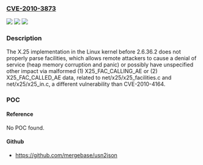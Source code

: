### [CVE-2010-3873](https://cve.mitre.org/cgi-bin/cvename.cgi?name=CVE-2010-3873)
![](https://img.shields.io/static/v1?label=Product&message=n%2Fa&color=blue)
![](https://img.shields.io/static/v1?label=Version&message=n%2Fa&color=blue)
![](https://img.shields.io/static/v1?label=Vulnerability&message=n%2Fa&color=brighgreen)

### Description

The X.25 implementation in the Linux kernel before 2.6.36.2 does not properly parse facilities, which allows remote attackers to cause a denial of service (heap memory corruption and panic) or possibly have unspecified other impact via malformed (1) X25_FAC_CALLING_AE or (2) X25_FAC_CALLED_AE data, related to net/x25/x25_facilities.c and net/x25/x25_in.c, a different vulnerability than CVE-2010-4164.

### POC

#### Reference
No POC found.

#### Github
- https://github.com/mergebase/usn2json

